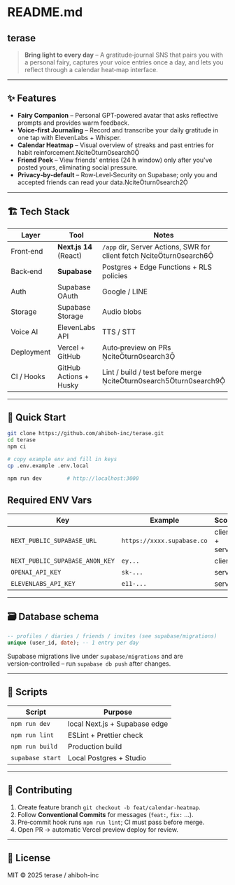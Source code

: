 # README.md

## terase

> **Bring light to every day** – A gratitude‑journal SNS that pairs you with a personal fairy, captures your voice entries once a day, and lets you reflect through a calendar heat‑map interface.

---

## ✨ Features

- **Fairy Companion** – Personal GPT‑powered avatar that asks reflective prompts and provides warm feedback.
- **Voice‑first Journaling** – Record and transcribe your daily gratitude in one tap with ElevenLabs + Whisper.
- **Calendar Heatmap** – Visual overview of streaks and past entries for habit reinforcement.citeturn0search0
- **Friend Peek** – View friends' entries (24 h window) only after you've posted yours, eliminating social pressure.
- **Privacy‑by‑default** – Row‑Level‑Security on Supabase; only you and accepted friends can read your data.citeturn0search2

---

## 🏗 Tech Stack

| Layer | Tool | Notes |
|-------|------|-------|
| Front‑end | **Next.js 14** (React) | `/app` dir, Server Actions, SWR for client fetch citeturn0search6 |
| Back‑end | **Supabase** | Postgres + Edge Functions + RLS policies |
| Auth | Supabase OAuth | Google / LINE |
| Storage | Supabase Storage | Audio blobs |
| Voice AI | ElevenLabs API | TTS / STT |
| Deployment | Vercel + GitHub | Auto‑preview on PRs citeturn0search3 |
| CI / Hooks | GitHub Actions + Husky | Lint / build / test before merge citeturn0search5turn0search9 |

---

## 🚀 Quick Start

```bash
git clone https://github.com/ahiboh-inc/terase.git
cd terase
npm ci

# copy example env and fill in keys
cp .env.example .env.local

npm run dev        # http://localhost:3000

```

## Required ENV Vars

| Key | Example | Scope |
| --- | --- | --- |
| `NEXT_PUBLIC_SUPABASE_URL` | `https://xxxx.supabase.co` | client + server |
| `NEXT_PUBLIC_SUPABASE_ANON_KEY` | `ey...` | client |
| `OPENAI_API_KEY` | `sk-...` | server |
| `ELEVENLABS_API_KEY` | `e11-...` | server |

---

## 🗃 Database schema

```sql
-- profiles / diaries / friends / invites (see supabase/migrations)
unique (user_id, date); -- 1 entry per day

```

Supabase migrations live under `supabase/migrations` and are version‑controlled – run `supabase db push` after changes.

---

## 📜 Scripts

| Script | Purpose |
| --- | --- |
| `npm run dev` | local Next.js + Supabase edge |
| `npm run lint` | ESLint + Prettier check |
| `npm run build` | Production build |
| `supabase start` | Local Postgres + Studio |

---

## 🤝 Contributing

1. Create feature branch `git checkout -b feat/calendar-heatmap`.
2. Follow **Conventional Commits** for messages (`feat:`, `fix:` …).
3. Pre‑commit hook runs `npm run lint`; CI must pass before merge.
4. Open PR → automatic Vercel preview deploy for review.

---

## 📄 License

MIT © 2025 terase / ahiboh-inc

